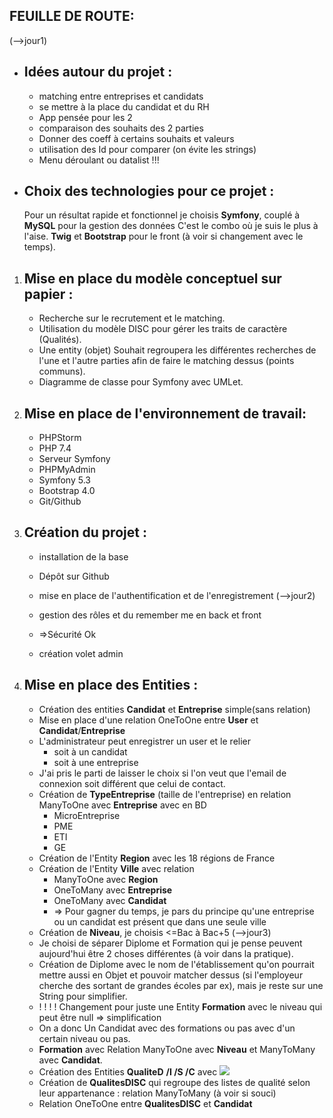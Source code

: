 ## FEUILLE DE ROUTE:

(-->jour1)
- Idées autour du projet :
    -
    - matching entre entreprises et candidats
    - se mettre à la place du candidat et du RH
    - App pensée pour les 2
    - comparaison des souhaits des 2 parties
    - Donner des coeff à certains souhaits et valeurs
    - utilisation des Id pour comparer (on évite les strings) 
    - Menu déroulant ou datalist !!!

- Choix des technologies pour ce projet : 
    -
    Pour un résultat rapide et fonctionnel 
    je choisis **Symfony**, couplé à **MySQL** pour la gestion des données
    C'est le combo où je suis le plus à l'aise.
    **Twig** et **Bootstrap** pour le front (à voir si changement avec le temps).


1. Mise en place du modèle conceptuel sur papier : 
    -

    - Recherche sur le recrutement et le matching.
    - Utilisation du modèle DISC pour gérer les traits de caractère (Qualités).
    - Une entity (objet) Souhait regroupera les différentes recherches de l'une et l'autre parties
      afin de faire le matching dessus (points communs).
    - Diagramme de classe pour Symfony avec UMLet.

2. Mise en place de l'environnement de travail:
    -
    - PHPStorm
    - PHP 7.4
    - Serveur Symfony
    - PHPMyAdmin
    - Symfony 5.3
    - Bootstrap 4.0
    - Git/Github

3. Création du projet :
    -
    - installation de la base
    - Dépôt sur Github
    
    - mise en place de l'authentification et de l'enregistrement (-->jour2)
    - gestion des rôles et du remember me en back et front
    - =>Sécurité Ok
    - création volet admin

4. Mise en place des Entities :
    -
    - Création des entities **Candidat** et **Entreprise** simple(sans relation)
    - Mise en place d'une relation OneToOne entre **User** et **Candidat**/**Entreprise**
    - L'administrateur peut enregistrer un user et le relier 
      - soit à un candidat
      - soit à une entreprise
    - J'ai pris le parti de laisser le choix si l'on veut que l'email de connexion 
    soit différent que celui de contact. 
    - Création de **TypeEntreprise** (taille de l'entreprise) en relation ManyToOne avec **Entreprise** avec en BD 
      - MicroEntreprise
      - PME
      - ETI
      - GE
    - Création de l'Entity **Region** avec les 18 régions de France
    - Création de l'Entity **Ville** avec relation 
      - ManyToOne avec **Region**
      - OneToMany avec **Entreprise**
      - OneToMany avec **Candidat**
      - => Pour gagner du temps, je pars du principe qu'une entreprise ou un candidat est présent que dans une seule ville
    - Création de **Niveau**, je choisis <=Bac à Bac+5 (-->jour3)
    - Je choisi de séparer Diplome et Formation qui je pense peuvent aujourd'hui être 2 choses différentes (à voir dans la pratique). 
    - Création de Diplome avec le nom de l'établissement qu'on pourrait mettre aussi en Objet 
   et pouvoir matcher dessus (si l'employeur cherche des sortant de grandes écoles par ex),
   mais je reste sur une String pour simplifier.
    - ! ! ! ! Changement pour juste une Entity **Formation** avec le niveau qui peut être null => simplification 
    - On a donc Un Candidat avec des formations ou pas avec d'un certain niveau ou pas.
    - **Formation** avec Relation ManyToOne avec **Niveau** et ManyToMany avec **Candidat**.
    - Création des Entities **QualiteD** **/I /S /C** avec ![](C:\wamp64\www\SymfonyProjects\Lamatchv2\public\utils\DISC.png)
    - Création de **QualitesDISC** qui regroupe des listes de qualité selon leur appartenance : relation ManyToMany (à voir si souci)
    - Relation OneToOne entre **QualitesDISC** et **Candidat**
